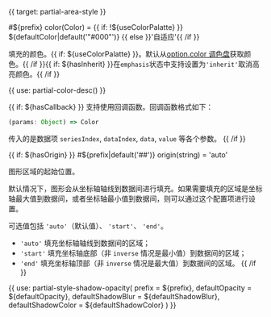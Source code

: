 
{{ target: partial-area-style }}

#${prefix} color(Color) = {{ if: !${useColorPalatte} }} ${defaultColor|default('"#000"')} {{ else }}'自适应'{{ /if }}

<ExampleUIControlColor />

填充的颜色。{{ if: ${useColorPalatte} }}。默认从[option.color 调色盘](~color)获取颜色。{{ /if }}{{ if: ${hasInherit} }}在`emphasis`状态中支持设置为`'inherit'`取消高亮颜色。{{ /if }}

{{ use: partial-color-desc() }}

{{ if: ${hasCallback} }}
支持使用回调函数。回调函数格式如下：
```js
(params: Object) => Color
```
传入的是数据项 `seriesIndex`, `dataIndex`, `data`, `value` 等各个参数。
{{ /if }}

{{ if: ${hasOrigin} }}
#${prefix|default('##')} origin(string) = 'auto'

图形区域的起始位置。

默认情况下，图形会从坐标轴轴线到数据间进行填充。如果需要填充的区域是坐标轴最大值到数据间，或者坐标轴最小值到数据间，则可以通过这个配置项进行设置。

可选值包括 `'auto'`（默认值）、 `'start'`、 `'end'`。

- `'auto'` 填充坐标轴轴线到数据间的区域；
- `'start'` 填充坐标轴底部（非 `inverse` 情况是最小值）到数据间的区域；
- `'end'` 填充坐标轴顶部（非 `inverse` 情况是最大值）到数据间的区域。
{{ /if }}

{{ use: partial-style-shadow-opacity(
    prefix = ${prefix},
    defaultOpacity = ${defaultOpacity},
    defaultShadowBlur = ${defaultShadowBlur},
    defaultShadowColor = ${defaultShadowColor}
) }}

